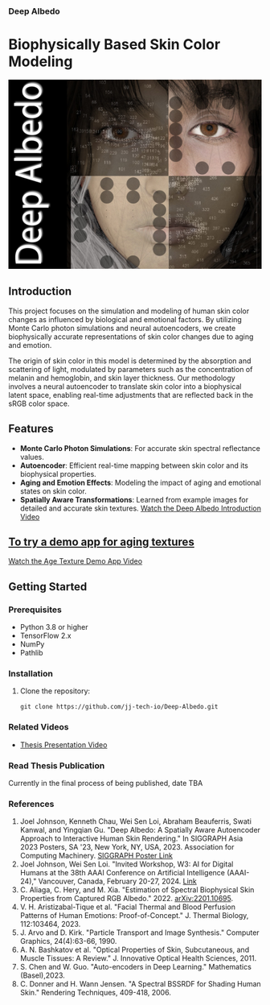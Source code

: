 ### Deep Albedo
# Biophysically Based Skin Color Modeling
![images/Representative Image.jpg](https://github.com/jj-tech-io/Deep-Albedo/blob/master/images/Representative%20Image.jpg)

## Introduction

This project focuses on the simulation and modeling of human skin color changes as influenced by biological and emotional factors. By utilizing Monte Carlo photon simulations and neural autoencoders, we create biophysically accurate representations of skin color changes due to aging and emotion.

The origin of skin color in this model is determined by the absorption and scattering of light, modulated by parameters such as the concentration of melanin and hemoglobin, and skin layer thickness. Our methodology involves a neural autoencoder to translate skin color into a biophysical latent space, enabling real-time adjustments that are reflected back in the sRGB color space.

## Features
- **Monte Carlo Photon Simulations**: For accurate skin spectral reflectance values.
- **Autoencoder**: Efficient real-time mapping between skin color and its biophysical properties.
- **Aging and Emotion Effects**: Modeling the impact of aging and emotional states on skin color.
- **Spatially Aware Transformations**: Learned from example images for detailed and accurate skin textures.
[Watch the Deep Albedo Introduction Video](https://clipchamp.com/watch/W12SR9O47z4)
## [To try a demo app for aging textures](https://github.com/jj-tech-io/Modify_Texture_Docker.git) <br>
[Watch the Age Texture Demo App Video](https://clipchamp.com/watch/W12SR9O47z4)

## Getting Started

### Prerequisites
- Python 3.8 or higher
- TensorFlow 2.x
- NumPy
- Pathlib

### Installation

1. Clone the repository:
   ```shell
   git clone https://github.com/jj-tech-io/Deep-Albedo.git
### Related Videos
- [Thesis Presentation Video](https://www.youtube.com/watch?v=2eaYhO5JoIg&ab_channel=JoelJohnson)

### Read Thesis Publication
Currently in the final process of being published, date TBA

### References
1. Joel Johnson, Kenneth Chau, Wei Sen Loi, Abraham Beauferris, Swati Kanwal, and Yingqian Gu. "Deep Albedo: A Spatially Aware Autoencoder Approach to Interactive Human Skin Rendering." In SIGGRAPH Asia 2023 Posters, SA '23, New York, NY, USA, 2023. Association for Computing Machinery. [SIGGRAPH Poster Link](https://dl.acm.org/doi/10.1145/3610542.3626112)
2. Joel Johnson, Wei Sen Loi. "Invited Workshop, W3: AI for Digital Humans at the 38th AAAI Conference on Artificial Intelligence (AAAI-24)," Vancouver, Canada, February 20-27, 2024. [Link](https://example.com)
3. C. Aliaga, C. Hery, and M. Xia. "Estimation of Spectral Biophysical Skin Properties from Captured RGB Albedo." 2022. [arXiv:2201.10695](https://arxiv.org/abs/2201.10695).
4. V. H. Aristizabal-Tique et al. "Facial Thermal and Blood Perfusion Patterns of Human Emotions: Proof-of-Concept." J. Thermal Biology, 112:103464, 2023.
5. J. Arvo and D. Kirk. "Particle Transport and Image Synthesis." Computer Graphics, 24(4):63-66, 1990.
6. A. N. Bashkatov et al. "Optical Properties of Skin, Subcutaneous, and Muscle Tissues: A Review." J. Innovative Optical Health Sciences, 2011.
7. S. Chen and W. Guo. "Auto-encoders in Deep Learning." Mathematics (Basel),2023.
8. C. Donner and H. Wann Jensen. "A Spectral BSSRDF for Shading Human Skin." Rendering Techniques, 409-418, 2006.


